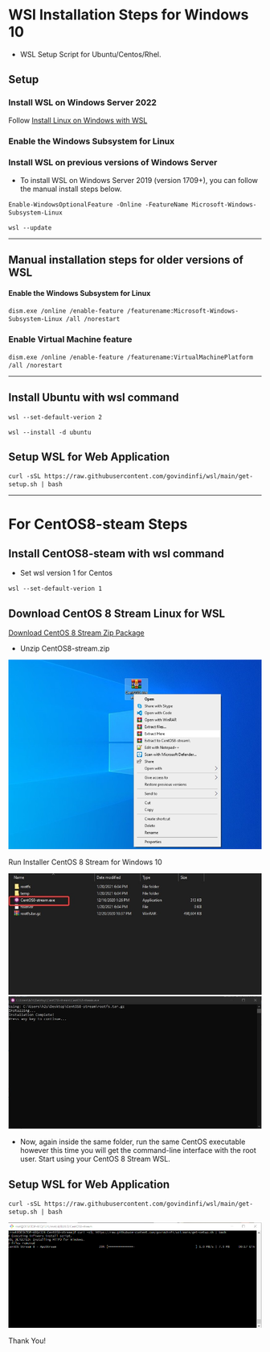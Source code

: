 # WSl Installation Steps for Windows 10 

- WSL Setup Script for Ubuntu/Centos/Rhel.

## Setup

### Install WSL on Windows Server 2022

Follow [Install Linux on Windows with WSL](https://docs.microsoft.com/en-us/windows/wsl/install)

### Enable the Windows Subsystem for Linux

### Install WSL on previous versions of Windows Server
- To install WSL on Windows Server 2019 (version 1709+), you can follow the manual install steps below.

```
Enable-WindowsOptionalFeature -Online -FeatureName Microsoft-Windows-Subsystem-Linux
```

```
wsl --update
```

----

## Manual installation steps for older versions of WSL

#### Enable the Windows Subsystem for Linux

```
dism.exe /online /enable-feature /featurename:Microsoft-Windows-Subsystem-Linux /all /norestart
```

### Enable Virtual Machine feature

```
dism.exe /online /enable-feature /featurename:VirtualMachinePlatform /all /norestart
```
----

## Install Ubuntu with wsl command 

```
wsl --set-default-verion 2
```
```
wsl --install -d ubuntu 
```

## Setup WSL for Web Application

```
curl -sSL https://raw.githubusercontent.com/govindinfi/wsl/main/get-setup.sh | bash
```


---- 



# For CentOS8-steam Steps

## Install CentOS8-steam with wsl command 

- Set wsl version 1 for Centos

```
wsl --set-default-verion 1
```

## Download CentOS 8 Stream Linux for WSL

<a id="raw-url" href="https://github.com/mishamosher/CentOS-WSL/releases/download/8-stream-20201019/CentOS8-stream.zip">Download CentOS 8 Stream Zip Package</a>

- Unzip CentOS8-stream.zip 

![unzip](https://raw.githubusercontent.com/govindinfi/wsl/main/4.jpg)

Run Installer CentOS 8 Stream for Windows 10

![run](https://raw.githubusercontent.com/govindinfi/wsl/main/2.jpg)
![done](https://raw.githubusercontent.com/govindinfi/wsl/main/1.jpg)

- Now, again inside the same folder, run the same CentOS executable however this time you will get the command-line interface with the root user. Start using your CentOS 8 Stream WSL.


## Setup WSL for Web Application

```
curl -sSL https://raw.githubusercontent.com/govindinfi/wsl/main/get-setup.sh | bash
```

![install](https://raw.githubusercontent.com/govindinfi/wsl/main/Screenshot%202022-08-17%20193738.png)

Thank You!
